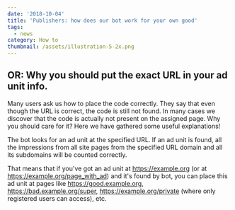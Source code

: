 ```yaml
---
date: '2018-10-04'
title: 'Publishers: how does our bot work for your own good'
tags:
  - news
category: How to
thumbnail: /assets/illustration-5-2x.png
---
```

## OR: Why you should put the exact URL in your ad unit info.

Many users ask us how to place the code correctly. They say that even though the URL is correct, the code is still not found. In many cases we discover that the code is actually not present on the assigned page. Why you should care for it? Here we have gathered some useful explanations!

The bot looks for an ad unit at the specified URL. If an ad unit is found, all the impressions from all site pages from the specified URL domain and all its subdomains will be counted correctly. 

That means that if you've got an ad unit at https://example.org (or at https://example.org/page_with_ad) and it's found by bot, you can place this ad unit at pages like <https://good.example.org>, <https://bad.example.org/super>, <https://example.org/private> (where only registered users can access), etc.

